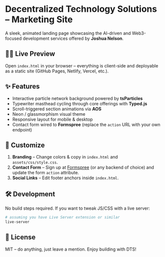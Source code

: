 
# Decentralized Technology Solutions – Marketing Site

A sleek, animated landing page showcasing the AI-driven and Web3-focused development services offered by **Joshua Nelson**.

## 🧑‍💻 Live Preview
Open `index.html` in your browser – everything is client-side and deployable as a static site (GitHub Pages, Netlify, Vercel, etc.).

## ✨ Features

- Interactive particle network background powered by **tsParticles**
- Typewriter masthead cycling through core offerings with **Typed.js**
- Scroll-triggered section animations via **AOS**
- Neon / glassmorphism visual theme
- Responsive layout for mobile & desktop
- Contact form wired to **Formspree** (replace the `action` URL with your own endpoint)

## 🔧 Customize

1. **Branding** – Change colors & copy in `index.html` and `assets/css/style.css`.
2. **Contact Form** – Sign up at [Formspree](https://formspree.io/) (or any backend of choice) and update the form `action` attribute.
3. **Social Links** – Edit footer anchors inside `index.html`.

## 🛠️ Development
No build steps required. If you want to tweak JS/CSS with a live server:

```bash
# assuming you have Live Server extension or similar
live-server
```

## 📄 License
MIT – do anything, just leave a mention. Enjoy building with DTS!
